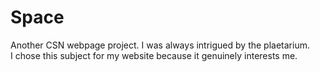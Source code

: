 # Space

Another CSN webpage project.
I was always intrigued by the plaetarium.  
I chose this subject for my website because it genuinely interests me.
